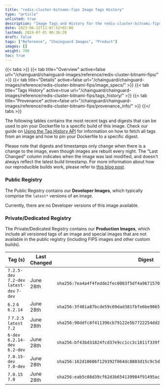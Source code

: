 ```yaml
---
title: "redis-cluster-bitnami-fips Image Tags History"
type: "article"
unlisted: true
description: "Image Tags and History for the redis-cluster-bitnami-fips Chainguard Image"
date: 2023-06-22T11:07:52+02:00
lastmod: 2024-07-01 00:36:20
draft: false
tags: ["Reference", "Chainguard Images", "Product"]
images: []
weight: 700
toc: true
---
```


{{< tabs >}}
{{< tab title="Overview" active=false url="/chainguard/chainguard-images/reference/redis-cluster-bitnami-fips/" >}}
{{< tab title="Details" active=false url="/chainguard/chainguard-images/reference/redis-cluster-bitnami-fips/image_specs/" >}}
{{< tab title="Tags History" active=true url="/chainguard/chainguard-images/reference/redis-cluster-bitnami-fips/tags_history/" >}}
{{< tab title="Provenance" active=false url="/chainguard/chainguard-images/reference/redis-cluster-bitnami-fips/provenance_info/" >}}
{{</ tabs >}}

The following tables contains the most recent tags and digests that can be used to pin your Dockerfile to a specific build of this image. Check our guide on [Using the Tag History API](/chainguard/chainguard-images/using-the-tag-history-api/) for information on how to fetch all tags from an image and how to pin your Dockerfile to a specific digest.

Please note that digests and timestamps only change when there is a change to the image, even though images are rebuilt every night. The "Last Changed" column indicates when the image was last modified, and doesn't always reflect the latest build timestamp. For more information about how our reproducible builds work, please refer to [this blog post](https://www.chainguard.dev/unchained/reproducing-chainguards-reproducible-image-builds).

### Public Registry
The Public Registry contains our **Developer Images**, which typically comprise the `latest*` versions of an image.

Currently, there are no Developer versions of this image available.

### Private/Dedicated Registry
The Private/Dedicated Registry contains our **Production Images**, which include all versioned tags of an image and special images that are not available in the public registry (including FIPS images and other custom builds).

| Tag (s)                                     | Last Changed | Digest                                                                    |
|---------------------------------------------|--------------|---------------------------------------------------------------------------|
|  `7.2.5-dev` `7.2-dev` `latest-dev` `7-dev` | June 28th    | `sha256:7ea4a4f4fedde2fec0003f5df4a9671570ef46b398929d296be863ce6b40bf27` |
|  `6.2` `6` `6.2.14`                         | June 28th    | `sha256:3f481a87bcde59c69dad381fbfe6be9065626b3a940661be147b154b84579a67` |
|  `7` `7.2.5` `latest` `7.2`                 | June 28th    | `sha256:98ddfc8f411396cb79122e5b7722254dd27ebb6bc94654a99ee85cc589bf4b2a` |
|  `6-dev` `6.2.14-dev` `6.2-dev`             | June 28th    | `sha256:bf43bd31824fcd37e9cc1cc3c1811f339ff315cbc1cb98276f4cf84ba6058d58` |
|  `7.0.15-dev` `7.0-dev`                     | June 28th    | `sha256:162d10686f129392f064dc8803d15c9c5d8dcee3f6a14d5c2ee24d5e214b89ca` |
|  `7.0.15` `7.0`                             | June 28th    | `sha256:eab5c08d39cf62d3b654139984f91495ac82a3681ad9f0161c156afa6932ad6e` |

